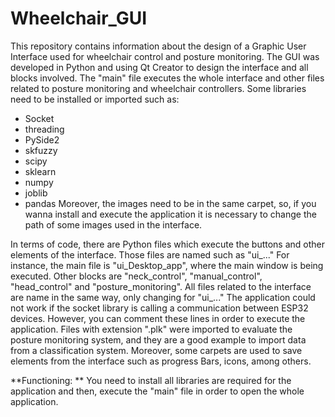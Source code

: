 # Wheelchair_GUI
This repository contains information about the design of a Graphic User Interface used for wheelchair control and posture monitoring.
The GUI was developed in Python and using Qt Creator to design the interface and all blocks involved.
The "main" file executes the whole interface and other files related to posture monitoring and wheelchair controllers. Some libraries need to be installed or imported such as:
* Socket
* threading
* PySide2
* skfuzzy
* scipy
* sklearn
* numpy
* joblib
* pandas
Moreover, the images need to be in the same carpet, so, if you wanna install and execute the application it is necessary to change the path of some images used in the interface.

In terms of code, there are Python files which execute the buttons and other elements of the interface. Those files are named such as "ui_..." For instance, the main file is "ui_Desktop_app", where the main window is being executed. Other blocks are "neck_control", "manual_control", "head_control" and "posture_monitoring". All files related to the interface are name in the same way, only changing for "ui_..."
The application could not work if the socket library is calling a communication between ESP32 devices. However, you can comment these lines in order to execute the application. 
Files with extension ".plk" were imported to evaluate the posture monitoring system, and they are a good example to import data from a classification system. Moreover, some carpets are used to save elements from the interface such as progress Bars, icons, among others. 

**Functioning: **
You need to install all libraries are required for the application and then, execute the "main" file in order to open the whole application. 


